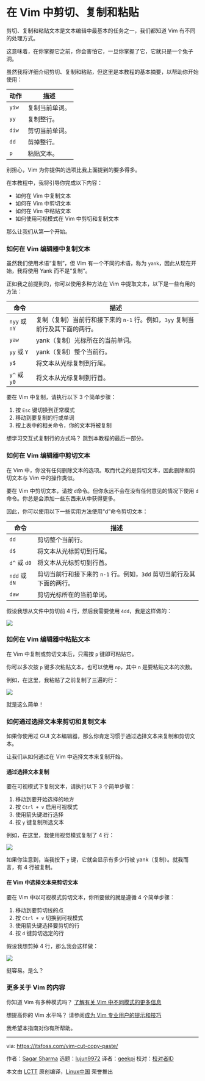 [#]: subject: "Cut, Copy and Paste in Vim"
[#]: via: "https://itsfoss.com/vim-cut-copy-paste/"
[#]: author: "Sagar Sharma https://itsfoss.com/author/sagar/"
[#]: collector: "lujun9972/lctt-scripts-1693450080"
[#]: translator: "geekpi"
[#]: reviewer: " "
[#]: publisher: " "
[#]: url: " "

在 Vim 中剪切、复制和粘贴
======

剪切、复制和粘贴文本是文本编辑中最基本的任务之一，我们都知道 Vim 有不同的处理方式。

这意味着，在你掌握它之前，你会害怕它，一旦你掌握了它，它就只是一个兔子洞。

虽然我将详细介绍剪切、复制和粘贴，但这里是本教程的基本摘要，以帮助你开始使用：

**动作** | **描述**
---|---
`yiw` | 复制当前单词。
`yy` | 复制整行。
`diw` | 剪切当前单词。
`dd` | 剪掉整行。
`p` | 粘贴文本。

别担心，Vim 为你提供的选项比我上面提到的要多得多。

在本教程中，我将引导你完成以下内容：

   * 如何在 Vim 中复制文本
   * 如何在 Vim 中剪切文本
   * 如何在 Vim 中粘贴文本
   * 如何使用可视模式在 Vim 中剪切和复制文本



那么让我们从第一个开始。

### 如何在 Vim 编辑器中复制文本

虽然我们使用术语“复制”，但 Vim 有一个不同的术语，称为 `yank`，因此从现在开始，我将使用 Yank 而不是“复制”。

正如我之前提到的，你可以使用多种方法在 Vim 中提取文本，以下是一些有用的方法：

命令 | 描述
---|---
`nyy` 或 `nY` | 复制（复制）当前行和接下来的 `n-1` 行。例如，`3yy` 复制当前行及其下面的两行。
`yaw` | yank（复制）光标所在的当前单词。
`yy` 或 `Y` | yank（复制）整个当前行。
`y$` | 将文本从光标复制到行尾。
`y^` 或 `y0` | 将文本从光标复制到行首。

要在 Vim 中复制，请执行以下 3 个简单步骤：

   1. 按 `Esc` 键切换到正常模式
   2. 移动到要复制的行或单词
   3. 按上表中的相关命令，你的文本将被复制



想学习交互式复制行的方式吗？ 跳到本教程的最后一部分。

### 如何在 Vim 编辑器中剪切文本

在 Vim 中，你没有任何删除文本的选项。取而代之的是剪切文本，因此删除和剪切文本与 Vim 中的操作类似。

要在 Vim 中剪切文本，请按 `d`命令。但你永远不会在没有任何意见的情况下使用 `d` 命令。你总是会添加一些东西来从中获得更多。

因此，你可以使用以下一些实用方法使用“d”命令剪切文本：

命令 | 描述
---|---
`dd` | 剪切整个当前行。
`d$` | 将文本从光标剪切到行尾。
`d^` 或 `d0` | 将文本从光标剪切到行首。
`ndd` 或 `dN` | 剪切当前行和接下来的 `n-1` 行。例如，`3dd` 剪切当前行及其下面的两行。
`daw` | 剪切光标所在的当前单词。

假设我想从文件中剪切前 4 行，然后我需要使用 `4dd`，我是这样做的：

![][1]

### 如何在 Vim 编辑器中粘贴文本

在 Vim 中复制或剪切文本后，只需按 `p` 键即可粘贴它。

你可以多次按 `p` 键多次粘贴文本，也可以使用 `np`，其中 `n` 是要粘贴文本的次数。

例如，在这里，我粘贴了之前复制了三遍的行：

![][2]

就是这么简单！

### 如何通过选择文本来剪切和复制文本

如果你使用过 GUI 文本编辑器，那么你肯定习惯于通过选择文本来复制和剪切文本。

让我们从如何通过在 Vim 中选择文本来复制开始。

#### 通过选择文本复制

要在可视模式下复制文本，请执行以下 3 个简单步骤：

   1. 移动到要开始选择的地方
   2. 按 `Ctrl + v` 启用可视模式
   3. 使用箭头键进行选择
   4. 按 `y` 键复制所选文本



例如，在这里，我使用视觉模式复制了 4 行：

![][3]

如果你注意到，当我按下 `y` 键，它就会显示有多少行被 yank（复制）。就我而言，有 4 行被复制。

#### 在 Vim 中选择文本来剪切文本

要在 Vim 中以可视模式剪切文本，你所要做的就是遵循 4 个简单步骤：

   1. 移动到要剪切线的点
   2. 按 `Ctrl + v` 切换到可视模式
   3. 使用箭头键选择要剪切的行
   4. 按 `d` 键剪切选定的行



假设我想剪掉 4 行，那么我会这样做：

![][4]

挺容易。是么？

### 更多关于 Vim 的内容

你知道 Vim 有多种模式吗？ [了解有关 Vim 中不同模式的更多信息][5]

想提高你的 Vim 水平吗？ 请参阅[成为 Vim 专业用户的提示和技巧][7]

我希望本指南对你有所帮助。

--------------------------------------------------------------------------------

via: https://itsfoss.com/vim-cut-copy-paste/

作者：[Sagar Sharma][a]
选题：[lujun9972][b]
译者：[geekpi](https://github.com/geekpi)
校对：[校对者ID](https://github.com/校对者ID)

本文由 [LCTT](https://github.com/LCTT/TranslateProject) 原创编译，[Linux中国](https://linux.cn/) 荣誉推出

[a]: https://itsfoss.com/author/sagar/
[b]: https://github.com/lujun9972
[1]: https://itsfoss.com/content/images/2023/10/Cut-multiple-lines-in-the-Vim-editor.gif
[2]: https://itsfoss.com/content/images/2023/10/paste-lines-in-Vim-editor.gif
[3]: https://itsfoss.com/content/images/2023/10/Copy-lines-in-vim-by-selecting-them.gif
[4]: https://itsfoss.com/content/images/2023/10/Cut-lines-in-Vim-by-selecting-them.gif
[5]: https://linuxhandbook.com/vim-modes/
[7]: https://linuxhandbook.com/pro-vim-tips/
